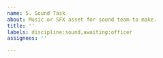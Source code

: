 ```yaml
---
name: 5. Sound Task
about: Music or SFX asset for sound team to make.
title: ''
labels: discipline:sound,awaiting:officer
assignees: ''

---
```

